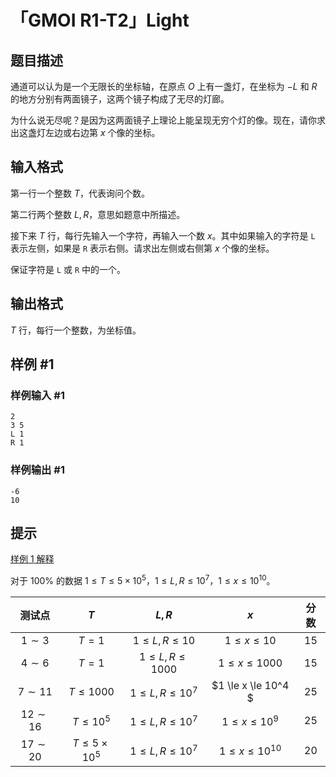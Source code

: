 # 「GMOI R1-T2」Light

## 题目描述

通道可以认为是一个无限长的坐标轴，在原点 $O$ 上有一盏灯，在坐标为 $-L$ 和 $R$ 的地方分别有两面镜子，这两个镜子构成了无尽的灯廊。

为什么说无尽呢？是因为这两面镜子上理论上能呈现无穷个灯的像。现在，请你求出这盏灯左边或右边第 $x$ 个像的坐标。

## 输入格式

第一行一个整数 $T$，代表询问个数。

第二行两个整数 $L,R$，意思如题意中所描述。

接下来 $T$ 行，每行先输入一个字符，再输入一个数 $x$。其中如果输入的字符是 `L` 表示左侧，如果是 `R` 表示右侧。请求出左侧或右侧第 $x$ 个像的坐标。

保证字符是 `L` 或 `R` 中的一个。

## 输出格式

$T$ 行，每行一个整数，为坐标值。

## 样例 #1

### 样例输入 #1
```
2
3 5
L 1
R 1
```

### 样例输出 #1

```
-6
10
```

## 提示

[样例 $1$ 解释](https://www.luogu.com.cn/paste/4g9o1uzz)

对于 $100\%$ 的数据 $1\le T\le 5\times 10^5$，$1\le L,R \le 10^7$，$1\le x \le 10^{10}$。

| 测试点 | $T$ | $L,R$ | $x$ | 分数 |
| :----------: | :----------: | :----------: | :----------: | :----------: |
| $1\sim3$ | $T=1$ | $1 \le L,R \le 10$ | $1 \le x \le 10$ | $15$ |
| $4\sim6$ | $T=1$ | $1 \le L,R \le 1000$ | $1 \le x \le 1000$ | $15$ |
| $7\sim11$ | $T \le 1000$ | $1 \le L,R \le 10^7$ | $1 \le x \le 10^4 $ | $25$ |
| $12\sim16$ | $T \le 10^5$ | $1 \le L,R \le 10^7$ | $1 \le x \le 10^9$ | $25$ |
| $17\sim20$ | $T \le 5 \times 10^5$ | $1 \le L,R \le 10^7$ | $1\le x \le 10^{10}$ | $20$ |
